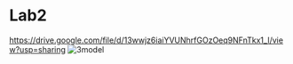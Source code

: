 # Lab2
https://drive.google.com/file/d/13wwjz6iaiYVUNhrfGOzOeq9NFnTkx1_I/view?usp=sharing
![3model](https://user-images.githubusercontent.com/42346120/79293829-7bbfad00-7e89-11ea-966e-8ff8b3129be5.png)
